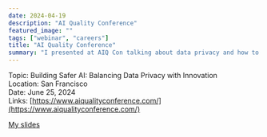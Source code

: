 ```yaml
---
date: 2024-04-19
description: "AI Quality Conference"
featured_image: ""
tags: ["webinar", "careers"]
title: "AI Quality Conference"
summary: "I presented at AIQ Con talking about data privacy and how to balance it with innovating in your AI development"
---
```


Topic: Building Safer AI: Balancing Data Privacy with Innovation       
Location: San Francisco    
Date: June 25, 2024    
Links: [https://www.aiqualityconference.com/](https://www.aiqualityconference.com/)



[My slides](/images/DataPrivacy-AIQConference-Kirmer.pdf)